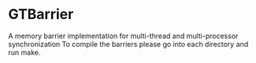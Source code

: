 GTBarrier
=========

A memory barrier implementation for multi-thread and multi-processor synchronization
To compile the barriers please go into each directory and run make.